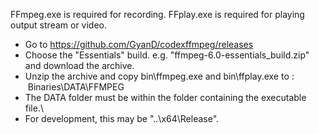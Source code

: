 
FFmpeg.exe is required for recording.
FFplay.exe is required for playing output stream or video.

* Go to https://github.com/GyanD/codexffmpeg/releases
* Choose the "Essentials" build. e.g. "ffmpeg-6.0-essentials_build.zip" and download the archive.
* Unzip the archive and copy bin\ffmpeg.exe and bin\ffplay.exe to : &nbsp;Binaries\DATA\FFMPEG
* The DATA folder must be within the folder containing the executable file.\
* For development, this may be "..\x64\Release".



